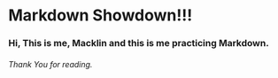 # Markdown Showdown!!!
### Hi, This is me, Macklin and this is me practicing Markdown.
###### Thank You for reading.
